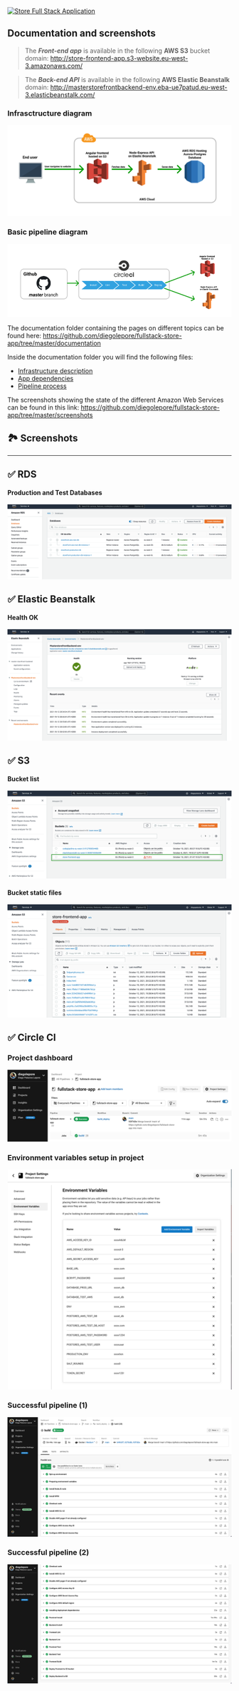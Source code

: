 [![Store Full Stack Application](https://circleci.com/gh/diegolepore/fullstack-store-app.svg?style=svg)](https://app.circleci.com/pipelines/github/diegolepore/fullstack-store-app)

## Documentation and screenshots

> The _**Front-end app**_ is available in the following **AWS S3** bucket domain: http://store-frontend-app.s3-website.eu-west-3.amazonaws.com/

> The _**Back-end API**_ is available in the following **AWS Elastic Beanstalk** domain: http://masterstorefrontbackend-env.eba-ue7patud.eu-west-3.elasticbeanstalk.com/

### Infrasctructure diagram
![Infrastructure diagram](https://raw.githubusercontent.com/diegolepore/fullstack-store-app/master/screenshots/architecture-diagram.png)

### Basic pipeline diagram
![Basic pipeline diagram](https://raw.githubusercontent.com/diegolepore/fullstack-store-app/master/screenshots/pipeline-flow-basic-overview.png)

The documentation folder containing the pages on different topics can be found here: https://github.com/diegolepore/fullstack-store-app/tree/master/documentation 

Inside the documentation folder you will find the following files:

- [Infrastructure description](https://github.com/diegolepore/fullstack-store-app/blob/master/documentation/INFRASTRUCTURE.md)
- [App dependencies](https://github.com/diegolepore/fullstack-store-app/blob/master/documentation/APP_DEPENDENCIES.md)
- [Pipeline process](https://github.com/diegolepore/fullstack-store-app/blob/master/documentation/PIPELINE_PROCESS.md)


The screenshots showing the state of the different Amazon Web Services can be found in this link: https://github.com/diegolepore/fullstack-store-app/tree/master/screenshots



## 🏞 Screenshots
---

## ✅ RDS
#### Production and Test Databases
![RDS-production-and-test-databases-list](https://raw.githubusercontent.com/diegolepore/fullstack-store-app/master/screenshots/RDS/1-RDS-production-and-test-databases-list.png)

## ✅ Elastic Beanstalk
#### Health OK
![health-OK](https://raw.githubusercontent.com/diegolepore/fullstack-store-app/master/screenshots/EB/1-health-OK.png)

## ✅ S3
#### Bucket list
![buckets-list](https://raw.githubusercontent.com/diegolepore/fullstack-store-app/master/screenshots/S3/1-buckets-list.png)

#### Bucket static files
![bucket-frontend-static-files](https://raw.githubusercontent.com/diegolepore/fullstack-store-app/master/screenshots/S3/2-bucket-frontend-static-files.png)

## ✅ Circle CI
### Project dashboard
![Project dashboard](https://raw.githubusercontent.com/diegolepore/fullstack-store-app/master/screenshots/Circle%20CI/1-project-dashboard.png)

### Environment variables setup in project
![Environment variables setup in project](https://raw.githubusercontent.com/diegolepore/fullstack-store-app/master/screenshots/Circle%20CI/5-environment-variables.png)

### Successful pipeline (1)
![Successful pipeline 1](https://raw.githubusercontent.com/diegolepore/fullstack-store-app/master/screenshots/Circle%20CI/2-successfull-pipeline.png)

### Successful pipeline (2)
![Successful pipeline 2](https://raw.githubusercontent.com/diegolepore/fullstack-store-app/master/screenshots/Circle%20CI/3-successfull-pipeline.png)


